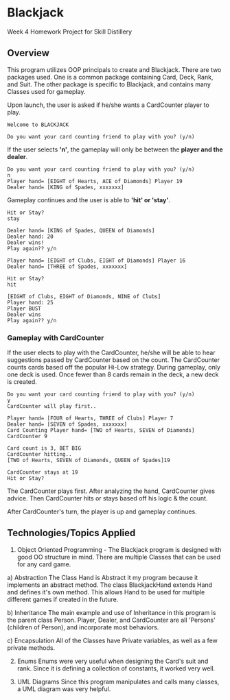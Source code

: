 # Blackjack

Week 4 Homework Project for Skill Distillery

## Overview

This program utilizes OOP principals to create and Blackjack. There are two
packages used. One is a common package containing Card, Deck, Rank, and Suit.
The other package is specific to Blackjack, and contains many Classes used
for gameplay.

Upon launch, the user is asked if he/she wants a CardCounter player to play.

```
Welcome to BLACKJACK

Do you want your card counting friend to play with you? (y/n)

```

If the user selects **'n'**, the gameplay will only be between the **player and
the dealer**.

```
Do you want your card counting friend to play with you? (y/n)
n
Player hand= [EIGHT of Hearts, ACE of Diamonds] Player 19
Dealer hand= [KING of Spades, xxxxxxx]
```
Gameplay continues and the user is able to **'hit' or 'stay'**.

```
Hit or Stay?
stay

Dealer hand= [KING of Spades, QUEEN of Diamonds]
Dealer hand: 20
Dealer wins!
Play again?? y/n
```

```
Player hand= [EIGHT of Clubs, EIGHT of Diamonds] Player 16
Dealer hand= [THREE of Spades, xxxxxxx]

Hit or Stay?
hit

[EIGHT of Clubs, EIGHT of Diamonds, NINE of Clubs]
Player hand: 25
Player BUST
Dealer wins
Play again?? y/n
```

### Gameplay with CardCounter

If the user elects to play with the CardCounter, he/she will be able to hear
suggestions passed by CardCounter based on the count. The CardCounter counts
cards based off the popular Hi-Low strategy. During gameplay, only one deck is
used. Once fewer than 8 cards remain in the deck, a new deck is created.

```
Do you want your card counting friend to play with you? (y/n)
y
CardCounter will play first..

Player hand= [FOUR of Hearts, THREE of Clubs] Player 7
Dealer hand= [SEVEN of Spades, xxxxxxx]
Card Counting Player hand= [TWO of Hearts, SEVEN of Diamonds] CardCounter 9

Card count is 3, BET BIG
CardCounter hitting..
[TWO of Hearts, SEVEN of Diamonds, QUEEN of Spades]19

CardCounter stays at 19
Hit or Stay?
```
The CardCounter plays first. After analyzing the hand, CardCounter gives advice.
Then CardCounter hits or stays based off his logic & the count.

After CardCounter's turn, the player is up and gameplay continues.


## Technologies/Topics Applied

1) Object Oriented Programming -
  The Blackjack program is designed with good OO structure in mind. There are
multiple Classes that can be used for any card game.

  a) Abstraction
    The Class Hand is Abstract it my program because it implements an abstract
    method. The class BlackjackHand extends Hand and defines it's own method.
    This allows Hand to be used for multiple different games if created in the
    future.

  b) Inheritance
    The main example and use of Inheritance in this program is the parent class
    Person. Player, Dealer, and CardCounter are all 'Persons' (children of Person),
    and incorporate most behaviors.

  c) Encapsulation
    All of the Classes have Private variables, as well as a few private methods.

2) Enums
  Enums were very useful when designing the Card's suit and rank. Since it is
  defining a collection of constants, it worked very well.

3) UML Diagrams
  Since this program manipulates and calls many classes, a UML diagram
  was very helpful.
